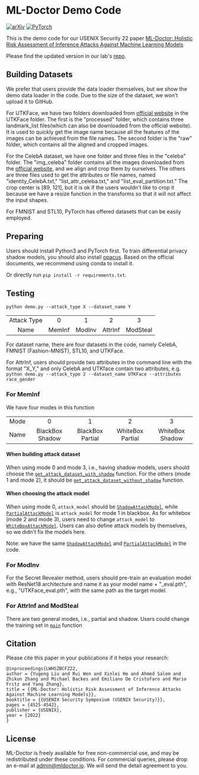 # ML-Doctor Demo Code

[![arXiv](https://img.shields.io/badge/arxiv-2102.02551-b31b1b)](https://arxiv.org/abs/2102.02551)
<a href="https://pytorch.org/get-started/locally/"><img alt="PyTorch" src="https://img.shields.io/badge/PyTorch-ee4c2c?logo=pytorch&logoColor=white"></a>

This is the demo code for our USENIX Security 22 paper [ML-Doctor: Holistic Risk Assessment of Inference Attacks Against Machine Learning Models](https://www.usenix.org/conference/usenixsecurity22/presentation/liu-yugeng)

Please find the updated version in our lab's [repo](https://github.com/TrustAIRLab/ML-Doctor).

## Building Datasets
We prefer that users provide the data loader themselves, but we show the demo data loader in the code. Due to the size of the dataset, we won't upload it to GitHub.

For UTKFace, we have two folders downloaded from [official website](https://susanqq.github.io/UTKFace/) in the UTKFace folder. The first is the "processed" folder, which contains three landmark_list files(which can also be downloaded from the official website). It is used to quickly get the image name because all the features of the images can be achieved from the file names. The second folder is the "raw" folder, which contains all the aligned and cropped images. 

For the CelebA dataset, we have one folder and three files in the "celeba" folder. The "img_celeba" folder contains all the images downloaded from the [official website](https://mmlab.ie.cuhk.edu.hk/projects/CelebA.html), and we align and crop them by ourselves. The others are three files used to get the attributes or file names, named "identity_CelebA.txt," "list_attr_celeba.txt," and "list_eval_partition.txt." The crop center is \[89, 121\], but it is ok if the users wouldn't like to crop it because we have a resize function in the transforms so that it will not affect the input shapes.

For FMNIST and STL10, PyTorch has offered datasets that can be easily employed.

## Preparing
Users should install Python3 and PyTorch first. To train differential privacy shadow models, you should also install [opacus](https://github.com/pytorch/opacus). Based on the official documents, we recommend using conda to install it.

Or directly run ```pip install -r requirements.txt```.

## Testing
```python demo.py --attack_type X --dataset_name Y```

<table><tbody>
<!-- TABLE BODY -->
<tr>
<td align="center">Attack Type</td>
<td align="center">0</td>
<td align="center">1</td>
<td align="center">2</td>
<td align="center">3</td>
</tr>
<tr>
<td align="center">Name</td>
<td align="center">MemInf</td>
<td align="center">ModInv</td>
<td align="center">AttrInf</td>
<td align="center">ModSteal</td>
</tr>
</tbody></table>

For dataset name, there are four datasets in the code, namely CelebA, FMNIST (Fashion-MNIST), STL10, and UTKFace.

For AttrInf, users should provide two attributes in the command line with the format "X_Y," and only CelebA and UTKface contain two attributes, e.g. 
```python demo.py --attack_type 2 --dataset_name UTKFace --attributes race_gender```

### For MemInf
We have four modes in this function
<table><tbody>
<!-- TABLE BODY -->
<tr>
<td align="center">Mode</td>
<td align="center">0</td>
<td align="center">1</td>
<td align="center">2</td>
<td align="center">3</td>
</tr>
<tr>
<td align="center">Name</td>
<td align="center">BlackBox Shadow</td>
<td align="center">BlackBox Partial</td>
<td align="center">WhiteBox Partial</td>
<td align="center">WhiteBox Shadow</td>
</tr>
</tbody></table>

#### When building attack dataset
When using mode 0 and mode 3, i.e., having shadow models, users should choose the [```get_attack_dataset_with_shadow```](./doctor/meminf.py#L699) function.
For the others (mode 1 and mode 2), it should be [```get_attack_dataset_without_shadow```](./doctor/meminf.py#L673) function.

#### When choosing the attack model
When using mode 0, ```attack_model``` should be [```ShadowAttackModel```](./utils/define_models.py#L15), while [```PartialAttackModel```](./utils/define_models.py#L56) is  ```attack_model``` for mode 1 in blackbox.
As for whitebox (mode 2 and mode 3), users need to change ```attack_model``` to [```WhiteBoxAttackModel```](./utils/define_models.py#L97).
Users can also define attack models by themselves, so we didn't fix the models here.

Note: we have the same [```ShadowAttackModel```](./utils/define_models.py#L15) and [```PartialAttackModel```](./utils/define_models.py#L56) in the code.

### For ModInv
For the Secret Revealer method, users should pre-train an evaluation model with ResNet18 architecture and name it as your model name + "_eval.pth", e.g., "UTKFace_eval.pth", with the same path as the target model.

### For AttrInf and ModSteal
There are two general modes, i.e., partial and shadow. Users could change the training set in [```main```](./demo.py#L225-L229) function


## Citation
Please cite this paper in your publications if it helps your research:

    @inproceedings{LWHSZBCFZ22,
    author = {Yugeng Liu and Rui Wen and Xinlei He and Ahmed Salem and Zhikun Zhang and Michael Backes and Emiliano De Cristofaro and Mario Fritz and Yang Zhang},
    title = {{ML-Doctor: Holistic Risk Assessment of Inference Attacks Against Machine Learning Models}},
    booktitle = {{USENIX Security Symposium (USENIX Security)}},
    pages = {4525-4542},
    publisher = {USENIX},
    year = {2022}
    }



## License

ML-Doctor is freely available for free non-commercial use, and may be redistributed under these conditions. For commercial queries, please drop an e-mail at admin@mldoctor.io. We will send the detail agreement to you.
